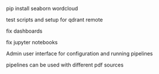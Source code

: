 pip install seaborn wordcloud

test scripts and setup for qdrant remote

fix dashboards

fix jupyter notebooks

Admin user interface for configuration and running pipelines

pipelines can be used with different pdf sources
